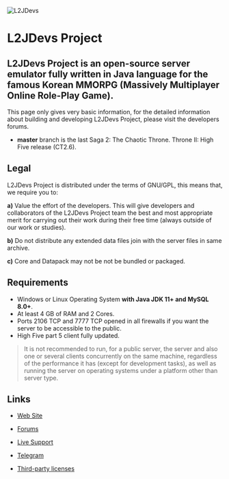 ![L2JDevs](https://i.imgur.com/vOC9US8.png)

L2JDevs Project
===
L2JDevs Project is an open-source server emulator fully written in Java language for the famous Korean MMORPG (Massively Multiplayer Online Role-Play Game).
---
This page only gives very basic information, for the detailed information about building and developing L2JDevs Project, please visit the developers forums.

- **master** branch is the last Saga 2: The Chaotic Throne. Throne II: High Five release (CT2.6).

Legal
---
L2JDevs Project is distributed under the terms of GNU/GPL, this means that, we require you to:

**a)** Value the effort of the developers. This will give developers and collaborators of the L2JDevs Project team the best and most appropriate merit for carrying out their work during their free time (always outside of our work or studies).

**b)** Do not distribute any extended data files join with the server files in same archive.

**c)** Core and Datapack may not be not be bundled or packaged.

Requirements
---
- Windows or Linux Operating System **with Java JDK 11+ and MySQL 8.0+**.
- At least 4 GB of RAM and 2 Cores.
- Ports 2106 TCP and 7777 TCP opened in all firewalls if you want the server to be accessible to the public.
- High Five part 5 client fully updated.

> It is not recommended to run, for a public server, the server and also one or several clients concurrently on the same machine, regardless of the performance it has (except for development tasks), as well as running the server on operating systems under a platform other than server type.

Links
---
- [Web Site](http://www.l2jdevs.org)
- [Forums](http://www.l2jdevs.org/forum)
- [Live Support](https://gitter.im/l2jdevs/Community)
- [Telegram](https://t.me/l2jdevs)

- [Third-party licenses](dist/doc)